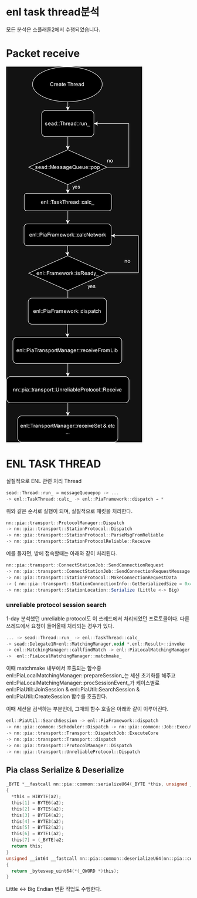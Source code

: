 # enl task thread분석

모든 분석은 스플래툰2에서 수행되었습니다.

# Packet receive

![sdfasdfasdf.png](./img/1.png)

# **ENL TASK THREAD**

실질적으로 ENL 관련 처리 Thread

```jsx
sead::Thread::run_ → messageQueuepop -> ...
-> enl::TaskThread::calc_ -> enl::PiaFramework::dispatch → *
```

위와 같은 순서로 실행이 되며, 실질적으로 패킷을 처리한다.

```jsx
nn::pia::transport::ProtocolManager::Dispatch 
-> nn::pia::transport::StationProtocol::Dispatch
-> nn::pia::transport::StationProtocol::ParseMsgFromReliable 
-> nn::pia::transport::StationProtocolReliable::Receive
```

예를 들자면, 방에 접속할때는 아래와 같이 처리된다.

```jsx
nn::pia::transport::ConnectStationJob::SendConnectionRequest
-> nn::pia::transport::ConnectStationJob::SendConnectionRequestMessage 
-> nn::pia::transport::StationProtocol::MakeConnectionRequestData 
-> ( nn::pia::transport::StationConnectionInfo::GetSerializedSize = 0x46 sz ) & ( nn::pia::transport::StationConnectionInfo::Serialize) 
-> nn::pia::transport::StationLocation::Serialize (Little <-> Big)
```

### ****unreliable protocol session search****

1-day 분석했던 unreliable protocol도 이 쓰레드에서 처리되었던 프로토콜이다.
다른 쓰레드에서 요청이 들어올때 처리되는 경우가 있다.

```jsx
... -> sead::Thread::run_ -> enl::TaskThread::calc_ 
-> sead::Delegate1R<enl::MatchingManager,void *,enl::Result>::invoke 
-> enl::MatchingManager::callfindMatch -> enl::PiaLocalMatchingManager::findMatch 
->  enl::PiaLocalMatchingManager::matchmake_
```

이때 matchmake 내부에서 호출되는 함수중 enl::PiaLocalMatchingManager::prepareSession_는 세션 초기화를 해주고 enl::PiaLocalMatchingManager::procSessionEvent_가 케이스별로  enl::PiaUtil::JoinSession & enl::PiaUtil::SearchSession & enl::PiaUtil::CreateSession 함수를 호출한다.

이때 세션을 검색하는 부분인데, 그때의 함수 호출은 아래와 같이 이루어진다.

```jsx
enl::PiaUtil::SearchSession -> enl::PiaFramework::dispatch 
-> nn::pia::common::Scheduler::Dispatch -> nn::pia::common::Job::Execute 
-> nn::pia::transport::Transport::DispatchJob::ExecuteCore 
-> nn::pia::transport::Transport::dispatch 
-> nn::pia::transport::ProtocolManager::Dispatch 
-> nn::pia::transport::UnreliableProtocol::Dispatch
```

## **Pia class Serialize & Deserialize**

```c
_BYTE *__fastcall nn::pia::common::serializeU64(_BYTE *this, unsigned __int8 *a2)
{
  *this = HIBYTE(a2);
  this[1] = BYTE6(a2);
  this[2] = BYTE5(a2);
  this[3] = BYTE4(a2);
  this[4] = BYTE3(a2);
  this[5] = BYTE2(a2);
  this[6] = BYTE1(a2);
  this[7] = (_BYTE)a2;
  return this;
}
unsigned __int64 __fastcall nn::pia::common::deserializeU64(nn::pia::common *this, const unsigned __int8 *a2)
{
  return _byteswap_uint64(*(_QWORD *)this);
}

```

Little <-> Big Endian 변환 작업도 수행한다.